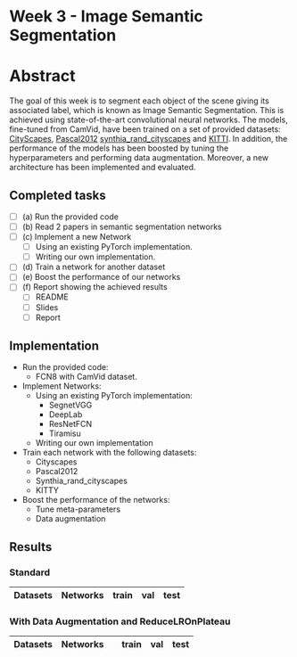 
# Week 3 - Image Semantic Segmentation

# Abstract

The goal of this week is to segment each object of the scene giving its associated label, which is known as Image Semantic Segmentation. This is achieved using state-of-the-art convolutional neural networks. The models, fine-tuned from CamVid, have been trained on a set of provided datasets: [CityScapes](https://www.cityscapes-dataset.com/), [Pascal2012](http://host.robots.ox.ac.uk/pascal/VOC/voc2012/) [synthia_rand_cityscapes](http://synthia-dataset.net/download-2/) and [KITTI](http://www.cvlibs.net/datasets/kitti/). In addition, the performance of the models has been boosted by tuning the hyperparameters and performing data augmentation. Moreover, a new architecture has been implemented and evaluated.

## Completed tasks

- [ ] (a) Run the provided code
- [ ] (b) Read 2 papers in semantic segmentation networks
- [ ] (c) Implement a new Network
    - [ ] Using an existing PyTorch implementation.
    - [ ] Writing our own implementation.
- [ ] (d) Train a network for another dataset
- [ ] (e) Boost the performance of our networks 
- [ ] (f) Report showing the achieved results
    - [ ] README
    - [ ] Slides
    - [ ] Report

## Implementation

- Run the provided code:
	- FCN8 with CamVid dataset.
- Implement Networks:
    - Using an existing PyTorch implementation:
      - SegnetVGG
      - DeepLab
      - ResNetFCN
      - Tiramisu
    - Writing our own implementation
- Train each network with the following datasets:
	- Cityscapes
	- Pascal2012
  	- Synthia_rand_cityscapes
	- KITTY
- Boost the performance of the networks:
	- Tune meta-parameters
	- Data augmentation
	
## Results

### Standard

| Datasets | Networks | train  | val   | test  |
|----------|----------|--------|-------|-------|


### With Data Augmentation and ReduceLROnPlateau

| Datasets | Networks |    | train | val   | test  |
|----------|----------|----|-------|-------|-------|
